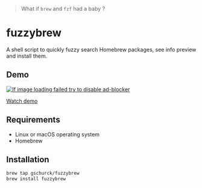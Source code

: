> What if `brew` and `fzf` had a baby ?

# fuzzybrew

A shell script to quickly fuzzy search Homebrew packages, see info preview and install them. 

## Demo

<a href="https://asciinema.org/a/JQjUDHLr4tefCqBTOZLj2vAoV" target="_blank"><img src="https://asciinema.org/a/JQjUDHLr4tefCqBTOZLj2vAoV.svg" alt="If image loading failed try to disable ad-blocker" /></a>

[Watch demo](https://asciinema.org/a/JQjUDHLr4tefCqBTOZLj2vAoV)

## Requirements

- Linux or macOS operating system
- Homebrew

## Installation

```bash
brew tap gschurck/fuzzybrew
brew install fuzzybrew
```

